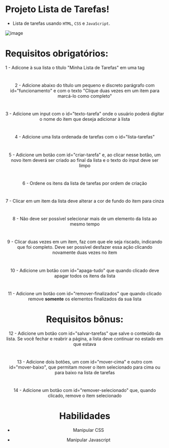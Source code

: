 # Projeto Lista de Tarefas!
- Lista de tarefas usando `HTML`, `CSS` e `JavaScript`.

![image](https://user-images.githubusercontent.com/98931133/193033908-86861bb9-75f7-4805-8b73-fc0d91ae0caf.png)


# Requisitos obrigatórios:
  1 - Adicone à sua lista o título "Minha Lista de Tarefas" em uma tag <header>
  #
  2 - Adicione abaixo do título um pequeno e discreto parágrafo com id="funcionamento" e com o texto "Clique duas vezes em um item para marcá-lo como completo"
  #
  3 - Adicione um input com o id="texto-tarefa" onde o usuário poderá digitar o nome do item que deseja adicionar à lista
  #
  4 - Adicione uma lista ordenada de tarefas com o id="lista-tarefas"
  #
  5 - Adicione um botão com id="criar-tarefa" e, ao clicar nesse botão, um novo item deverá ser criado ao final da lista e o texto do input deve ser limpo
  #
  6 - Ordene os itens da lista de tarefas por ordem de criação
  #
  7 - Clicar em um item da lista deve alterar a cor de fundo do item para cinza
  #
  8 - Não deve ser possível selecionar mais de um elemento da lista ao mesmo tempo
  #
  9 - Clicar duas vezes em um item, faz com que ele seja riscado, indicando que foi completo. Deve ser possível desfazer essa ação clicando novamente duas vezes no item
  #
  10 - Adicione um botão com id="apaga-tudo" que quando clicado deve apagar todos os itens da lista
  #
  11 - Adicione um botão com id="remover-finalizados" que quando clicado remove **somente** os elementos finalizados da sua lista

# Requisitos bônus:
  12 - Adicione um botão com id="salvar-tarefas" que salve o conteúdo da lista. Se você fechar e reabrir a página, a lista deve continuar no estado em que estava
  #
  13 - Adicione dois botões, um com id="mover-cima" e outro com id="mover-baixo", que permitam mover o item selecionado para cima ou para baixo na lista de tarefas
  #
  14 - Adicione um botão com id="remover-selecionado" que, quando clicado, remove o item selecionado

# Habilidades

- Manipular CSS

- Manipular Javascript
